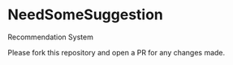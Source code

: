 # NeedSomeSuggestion
Recommendation System

Please fork this repository and open a PR for any changes made.
